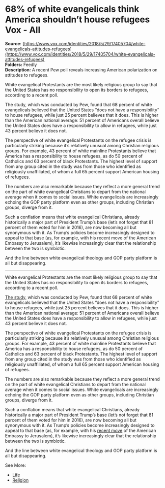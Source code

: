 # 68% of white evangelicals think America shouldn’t house refugees Vox - All

**Source:** [https://www.vox.com/identities/2018/5/29/17405704/white-evangelicals-attitudes-refugees](https://www.vox.com/identities/2018/5/29/17405704/white-evangelicals-attitudes-refugees)  
**Folders:** Feedly  
**Description:** A recent Pew poll reveals increasing American polarization on attitudes to refugees.

White evangelical Protestants are the most likely religious group to say that the United States has no responsibility to open its borders to refugees, according to a recent poll.

The study, which was conducted by Pew, found that 68 percent of white evangelicals believed that the United States “does not have a responsibility” to house refugees, while just 25 percent believes that it does. This is higher than the American national average: 51 percent of Americans overall believe the United States does have a responsibility to allow in refugees, while just 43 percent believe it does not.

The perspective of white evangelical Protestants on the refugee crisis is particularly striking because it’s relatively unusual among Christian religious groups. For example, 43 percent of white mainline Protestants believe that America has a responsibility to house refugees, as do 50 percent of Catholics and 63 percent of black Protestants. The highest level of support from any group cited in the study was from those who identified as religiously unaffiliated, of whom a full 65 percent support American housing of refugees.

The numbers are also remarkable because they reflect a more general trend on the part of white evangelical Christians to depart from the national average when it comes to social issues. White evangelicals are increasingly echoing the GOP party platform even as other groups, including Christian groups, diverge from it.

Such a conflation means that white evangelical Christians, already historically a major part of President Trump’s base (let’s not forget that 81 percent of them voted for him in 2016), are now becoming all but synonymous with it. As Trump’s policies become increasingly designed to appeal to that base (as, for example, with his recent move of the American Embassy to Jerusalem), it’s likewise increasingly clear that the relationship between the two is symbiotic.

And the line between white evangelical theology and GOP party platform is all but disappearing.


---

<div><div><p>White evangelical Protestants are the most likely religious group to say that the United States has no responsibility to open its borders to refugees, according to a recent poll.</p></div><div><p><a href="http://www.pewresearch.org/fact-tank/2018/05/24/republicans-turn-more-negative-toward-refugees-as-number-admitted-to-u-s-plummets/">The study,</a> which was conducted by Pew, found that 68 percent of white evangelicals believed that the United States “does not have a responsibility” to house refugees, while just 25 percent believes that it does. This is higher than the American national average: 51 percent of Americans overall believe the United States does have a responsibility to allow in refugees, while just 43 percent believe it does not.</p></div><div><p>The perspective of white evangelical Protestants on the refugee crisis is particularly striking because it’s relatively unusual among Christian religious groups. For example, 43 percent of white mainline Protestants believe that America has a responsibility to house refugees, as do 50 percent of Catholics and 63 percent of black Protestants. The highest level of support from any group cited in the study was from those who identified as religiously unaffiliated, of whom a full 65 percent support American housing of refugees.</p></div><div><p>The numbers are also remarkable because they reflect a more general trend on the part of white evangelical Christians to depart from the national average when it comes to social issues. White evangelicals are increasingly echoing the GOP party platform even as other groups, including Christian groups, diverge from it.</p></div><div><p>Such a conflation means that white evangelical Christians, already historically a major part of President Trump’s base (let’s not forget that 81 percent of them voted for him in 2016), are now becoming all but synonymous with it. As Trump’s policies become increasingly designed to appeal to that base (as, for example, with his <a href="https://www.vox.com/2018/5/14/17352676/robert-jeffress-jerusalem-embassy-israel-prayer">recent move</a> of the American Embassy to Jerusalem), it’s likewise increasingly clear that the relationship between the two is symbiotic.</p></div><div><p>And the line between white evangelical theology and GOP party platform is all but disappearing.</p></div><div><span>See More:<span> </span></span><ul><li><a href="https://www.vox.com/life">Life</a></li><li><a href="https://www.vox.com/religion">Religion</a></li></ul></div></div>